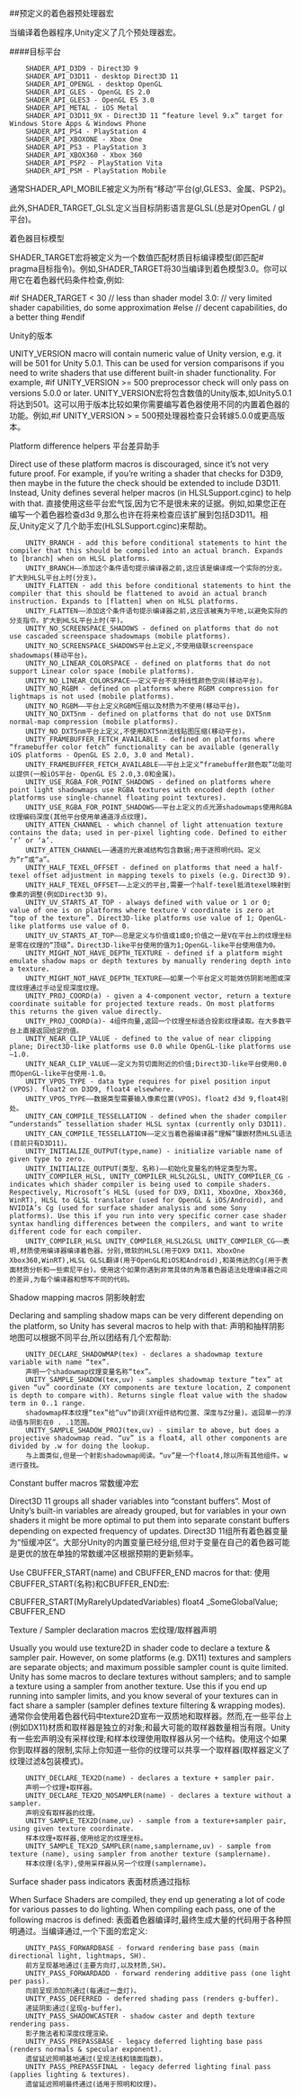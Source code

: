##预定义的着色器预处理器宏

当编译着色器程序,Unity定义了几个预处理器宏。

####目标平台

		SHADER_API_D3D9 - Direct3D 9
		SHADER_API_D3D11 - desktop Direct3D 11
		SHADER_API_OPENGL - desktop OpenGL
		SHADER_API_GLES - OpenGL ES 2.0
		SHADER_API_GLES3 - OpenGL ES 3.0
		SHADER_API_METAL - iOS Metal
		SHADER_API_D3D11_9X - Direct3D 11 “feature level 9.x” target for Windows Store Apps & Windows Phone
		SHADER_API_PS4 - PlayStation 4
		SHADER_API_XBOXONE - Xbox One
		SHADER_API_PS3 - PlayStation 3
		SHADER_API_XBOX360 - Xbox 360
		SHADER_API_PSP2 - PlayStation Vita
		SHADER_API_PSM - PlayStation Mobile


通常SHADER_API_MOBILE被定义为所有“移动”平台(gl,GLES3、金属、PSP2)。

此外,SHADER_TARGET_GLSL定义当目标阴影语言是GLSL(总是对OpenGL / gl平台)。

着色器目标模型

SHADER_TARGET宏将被定义为一个数值匹配材质目标编译模型(即匹配# pragma目标指令)。例如,SHADER_TARGET将30当编译到着色模型3.0。你可以用它在着色器代码条件检查,例如:

#if SHADER_TARGET < 30
    // less than shader model 3.0:
    // very limited shader capabilities, do some approximation
#else
    // decent capabilities, do a better thing
#endif


Unity的版本

UNITY_VERSION macro will contain numeric value of Unity version, e.g. it will be 501 for Unity 5.0.1. This can be used for version comparisons if you need to write shaders that use different built-in shader functionality. For example, #if UNITY_VERSION >= 500 preprocessor check will only pass on versions 5.0.0 or later.
UNITY_VERSION宏将包含数值的Unity版本,如Unity5.0.1将达到501。这可以用于版本比较如果你需要编写着色器使用不同的内置着色器的功能。例如,#if UNITY_VERSION > = 500预处理器检查只会转嫁5.0.0或更高版本。

Platform difference helpers
平台差异助手

Direct use of these platform macros is discouraged, since it’s not very future proof. For example, if you’re writing a shader that checks for D3D9, then maybe in the future the check should be extended to include D3D11. Instead, Unity defines several helper macros (in HLSLSupport.cginc) to help with that.
直接使用这些平台宏气馁,因为它不是很未来的证据。例如,如果您正在编写一个着色器检查d3d 9,那么也许在将来检查应该扩展到包括D3D11。相反,Unity定义了几个助手宏(HLSLSupport.cginc)来帮助。

		UNITY_BRANCH - add this before conditional statements to hint the compiler that this should be compiled into an actual branch. Expands to [branch] when on HLSL platforms.
		UNITY_BRANCH——添加这个条件语句提示编译器之前,这应该是编译成一个实际的分支。扩大到HLSL平台上时(分支)。
		UNITY_FLATTEN - add this before conditional statements to hint the compiler that this should be flattened to avoid an actual branch instruction. Expands to [flatten] when on HLSL platforms.
		UNITY_FLATTEN——添加这个条件语句提示编译器之前,这应该被夷为平地,以避免实际的分支指令。扩大到HLSL平台上时(平)。
		UNITY_NO_SCREENSPACE_SHADOWS - defined on platforms that do not use cascaded screenspace shadowmaps (mobile platforms).
		UNITY_NO_SCREENSPACE_SHADOWS平台上定义,不使用级联screenspace shadowmaps(移动平台)。
		UNITY_NO_LINEAR_COLORSPACE - defined on platforms that do not support Linear color space (mobile platforms).
		UNITY_NO_LINEAR_COLORSPACE——定义平台不支持线性颜色空间(移动平台)。
		UNITY_NO_RGBM - defined on platforms where RGBM compression for lightmaps is not used (mobile platforms).
		UNITY_NO_RGBM——平台上定义RGBM压缩以及材质为不使用(移动平台)。
		UNITY_NO_DXT5nm - defined on platforms that do not use DXT5nm normal-map compression (mobile platforms).
		UNITY_NO_DXT5nm平台上定义,不使用DXT5nm法线贴图压缩(移动平台)。
		UNITY_FRAMEBUFFER_FETCH_AVAILABLE - defined on platforms where “framebuffer color fetch” functionality can be available (generally iOS platforms - OpenGL ES 2.0, 3.0 and Metal).
		UNITY_FRAMEBUFFER_FETCH_AVAILABLE——平台上定义“framebuffer颜色取”功能可以提供(一般iOS平台- OpenGL ES 2.0,3.0和金属)。
		UNITY_USE_RGBA_FOR_POINT_SHADOWS - defined on platforms where point light shadowmaps use RGBA textures with encoded depth (other platforms use single-channel floating point textures).
		UNITY_USE_RGBA_FOR_POINT_SHADOWS——平台上定义的点光源shadowmaps使用RGBA纹理编码深度(其他平台使用单通道浮点纹理)。
		UNITY_ATTEN_CHANNEL - which channel of light attenuation texture contains the data; used in per-pixel lighting code. Defined to either ‘r’ or ‘a’.
		UNITY_ATTEN_CHANNEL——通道的光衰减结构包含数据;用于逐照明代码。定义为“r”或“a”。
		UNITY_HALF_TEXEL_OFFSET - defined on platforms that need a half-texel offset adjustment in mapping texels to pixels (e.g. Direct3D 9).
		UNITY_HALF_TEXEL_OFFSET——上定义的平台,需要一个half-texel抵消texel映射到像素的调整(例如Direct3D 9)。
		UNITY_UV_STARTS_AT_TOP - always defined with value or 1 or 0; value of one is on platforms where texture V coordinate is zero at “top of the texture”. Direct3D-like platforms use value of 1; OpenGL-like platforms use value of 0.
		UNITY_UV_STARTS_AT_TOP——总是定义与价值或1或0;价值之一是V在平台上的纹理坐标是零在纹理的“顶级”。Direct3D-like平台使用的值为1;OpenGL-like平台使用值为0。
		UNITY_MIGHT_NOT_HAVE_DEPTH_TEXTURE - defined if a platform might emulate shadow maps or depth textures by manually rendering depth into a texture.
		UNITY_MIGHT_NOT_HAVE_DEPTH_TEXTURE——如果一个平台定义可能效仿阴影地图或深度纹理通过手动呈现深度纹理。
		UNITY_PROJ_COORD(a) - given a 4-component vector, return a texture coordinate suitable for projected texture reads. On most platforms this returns the given value directly.
		UNITY_PROJ_COORD(a)- 4组件向量,返回一个纹理坐标适合投影纹理读取。在大多数平台上直接返回给定的值。
		UNITY_NEAR_CLIP_VALUE - defined to the value of near clipping plane; Direct3D-like platforms use 0.0 while OpenGL-like platforms use –1.0.
		UNITY_NEAR_CLIP_VALUE——定义为剪切面附近的价值;Direct3D-like平台使用0.0而OpenGL-like平台使用-1.0。
		UNITY_VPOS_TYPE - data type requires for pixel position input (VPOS). float2 on D3D9, float4 elsewhere.
		UNITY_VPOS_TYPE——数据类型需要输入像素位置(VPOS)。float2 d3d 9,float4别处。
		UNITY_CAN_COMPILE_TESSELLATION - defined when the shader compiler “understands” tessellation shader HLSL syntax (currently only D3D11).
		UNITY_CAN_COMPILE_TESSELLATION——定义当着色器编译器“理解”镶嵌材质HLSL语法(目前只有D3D11)。
		UNITY_INITIALIZE_OUTPUT(type,name) - initialize variable name of given type to zero.
		UNITY_INITIALIZE_OUTPUT(类型、名称)——初始化变量名的特定类型为零。
		UNITY_COMPILER_HLSL, UNITY_COMPILER_HLSL2GLSL, UNITY_COMPILER_CG - indicates which shader compiler is being used to compile shaders. Respectively, Microsoft’s HLSL (used for DX9, DX11, XboxOne, Xbox360, WinRT), HLSL to GLSL translator (used for OpenGL & iOS/Android), and NVIDIA’s Cg (used for surface shader analysis and some Sony platforms). Use this if you run into very specific corner case shader syntax handling differences between the compilers, and want to write different code for each compiler.
		UNITY_COMPILER_HLSL UNITY_COMPILER_HLSL2GLSL UNITY_COMPILER_CG——表明,材质使用编译器编译着色器。分别,微软的HLSL(用于DX9 DX11、XboxOne Xbox360,WinRT),HLSL GLSL翻译(用于OpenGL和iOS和Android),和英伟达的Cg(用于表面材质分析和一些索尼平台)。使用这个如果你遇到非常具体的角落着色器语法处理编译器之间的差异,为每个编译器和想写不同的代码。

Shadow mapping macros
阴影映射宏

Declaring and sampling shadow maps can be very different depending on the platform, so Unity has several macros to help with that:
声明和抽样阴影地图可以根据不同平台,所以团结有几个宏帮助:

		UNITY_DECLARE_SHADOWMAP(tex) - declares a shadowmap texture variable with name “tex”.
		声明一个shadowmap纹理变量名称“tex”。
		UNITY_SAMPLE_SHADOW(tex,uv) - samples shadowmap texture “tex” at given “uv” coordinate (XY components are texture location, Z component is depth to compare with). Returns single float value with the shadow term in 0..1 range.
		shadowmap样本纹理“tex”给“uv”协调(XY组件结构位置、深度与Z分量)。返回单一的浮动值与阴影在0 . .1范围。
		UNITY_SAMPLE_SHADOW_PROJ(tex,uv) - similar to above, but does a projective shadowmap read. “uv” is a float4, all other components are divided by .w for doing the lookup.
		与上面类似,但是一个射影shadowmap阅读。“uv”是一个float4,除以所有其他组件。w进行查找。

Constant buffer macros
常数缓冲宏

Direct3D 11 groups all shader variables into “constant buffers”. Most of Unity’s built-in variables are already grouped, but for variables in your own shaders it might be more optimal to put them into separate constant buffers depending on expected frequency of updates.
Direct3D 11组所有着色器变量为“恒缓冲区”。大部分Unity的内置变量已经分组,但对于变量在自己的着色器可能是更优的放在单独的常数缓冲区根据预期的更新频率。

Use CBUFFER_START(name) and CBUFFER_END macros for that:
使用CBUFFER_START(名称)和CBUFFER_END宏:

CBUFFER_START(MyRarelyUpdatedVariables)
    float4 _SomeGlobalValue;
CBUFFER_END

Texture / Sampler declaration macros
宏纹理/取样器声明

Usually you would use texture2D in shader code to declare a texture & sampler pair. However, on some platforms (e.g. DX11) textures and samplers are separate objects; and maximum possible sampler count is quite limited. Unity has some macros to declare textures without samplers; and to sample a texture using a sampler from another texture. Use this if you end up running into sampler limits, and you know several of your textures can in fact share a sampler (sampler defines texture filtering & wrapping modes).
通常你会使用着色器代码中texture2D宣布一双质地和取样器。然而,在一些平台上(例如DX11)材质和取样器是独立的对象;和最大可能的取样器数量相当有限。Unity有一些宏声明没有采样纹理;和样本纹理使用取样器从另一个结构。使用这个如果你到取样器的限制,实际上你知道一些你的纹理可以共享一个取样器(取样器定义了纹理过滤&包装模式)。

		UNITY_DECLARE_TEX2D(name) - declares a texture + sampler pair.
		声明一个纹理+取样器。
		UNITY_DECLARE_TEX2D_NOSAMPLER(name) - declares a texture without a sampler.
		声明没有取样器的纹理。
		UNITY_SAMPLE_TEX2D(name,uv) - sample from a texture+sampler pair, using given texture coordinate.
		样本纹理+取样器,使用给定的纹理坐标。
		UNITY_SAMPLE_TEX2D_SAMPLER(name,samplername,uv) - sample from texture (name), using sampler from another texture (samplername).
		样本纹理(名字),使用采样器从另一个纹理(samplername)。
		
Surface shader pass indicators
表面材质通过指标

When Surface Shaders are compiled, they end up generating a lot of code for various passes to do lighting. When compiling each pass, one of the following macros is defined:
表面着色器编译时,最终生成大量的代码用于各种照明通过。当编译通过,一个下面的宏定义:

		UNITY_PASS_FORWARDBASE - forward rendering base pass (main directional light, lightmaps, SH).
		前方呈现基地通过(主要方向灯,以及材质,SH)。
		UNITY_PASS_FORWARDADD - forward rendering additive pass (one light per pass).
		向前呈现添加剂通过(每通过一盏灯)。
		UNITY_PASS_DEFERRED - deferred shading pass (renders g-buffer).
		递延阴影通过(呈现g-buffer)。
		UNITY_PASS_SHADOWCASTER - shadow caster and depth texture rendering pass.
		影子施法者和深度纹理渲染。
		UNITY_PASS_PREPASSBASE - legacy deferred lighting base pass (renders normals & specular exponent).
		遗留延迟照明基地通过(呈现法线和镜面指数)。
		UNITY_PASS_PREPASSFINAL - legacy deferred lighting final pass (applies lighting & textures).
		遗留延迟照明最终通过(适用于照明和纹理)。




